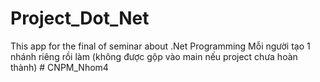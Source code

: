 # Project_Dot_Net
This app for the final of seminar about .Net Programming
Mỗi người tạo 1 nhánh riêng rồi làm (không được gộp vào main nếu project chưa hoàn thành)
#   C N P M _ N h o m 4  
 